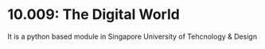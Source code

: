 # 10.009: The Digital World

It is a python based module in Singapore University of Tehcnology & Design
